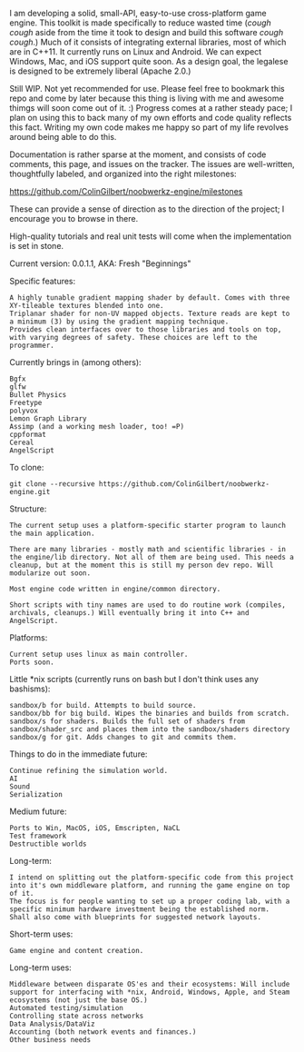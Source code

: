 I am developing a solid, small-API, easy-to-use cross-platform game engine. This toolkit is made specifically to reduce wasted time (*cough cough* aside from the time it took to design and build this software *cough cough*.) Much of it consists of integrating external libraries, most of which are in C++11. It currently runs on Linux and Android. We can expect Windows, Mac, and iOS support quite soon. As a design goal, the legalese is designed to be extremely liberal (Apache 2.0.)

Still WIP. Not yet recommended for use. Please feel free to bookmark this repo and come by later because this thing is living with me and awesome thimgs will soon come out of it. :) Progress comes at a rather steady pace; I plan on using this to back many of my own efforts and code quality reflects this fact. Writing my own code makes me happy so part of my life revolves around being able to do this.

Documentation is rather sparse at the moment, and consists of code comments, this page, and issues on the tracker. The issues are well-written, thoughtfully labeled, and organized into the right milestones:

https://github.com/ColinGilbert/noobwerkz-engine/milestones

These can provide a sense of direction as to the direction of the project; I encourage you to browse in there.

High-quality tutorials and real unit tests will come when the implementation is set in stone.

Current version: 0.0.1.1, AKA: Fresh "Beginnings"

Specific features:
```
A highly tunable gradient mapping shader by default. Comes with three XY-tileable textures blended into one.
Triplanar shader for non-UV mapped objects. Texture reads are kept to a minimum (3) by using the gradient mapping technique.
Provides clean interfaces over to those libraries and tools on top, with varying degrees of safety. These choices are left to the programmer.
```

Currently brings in (among others):
```
Bgfx
glfw
Bullet Physics
Freetype
polyvox
Lemon Graph Library 
Assimp (and a working mesh loader, too! =P)
cppformat
Cereal
AngelScript
```

To clone:
```
git clone --recursive https://github.com/ColinGilbert/noobwerkz-engine.git
```

Structure:
```
The current setup uses a platform-specific starter program to launch the main application.

There are many libraries - mostly math and scientific libraries - in the engine/lib directory. Not all of them are being used. This needs a cleanup, but at the moment this is still my person dev repo. Will modularize out soon.

Most engine code written in engine/common directory.

Short scripts with tiny names are used to do routine work (compiles, archivals, cleanups.) Will eventually bring it into C++ and AngelScript.
```

Platforms:
```
Current setup uses linux as main controller.
Ports soon.
```

Little *nix scripts (currently runs on bash but I don't think uses any bashisms):
```
sandbox/b for build. Attempts to build source.
sandbox/bb for big build. Wipes the binaries and builds from scratch.
sandbox/s for shaders. Builds the full set of shaders from sandbox/shader_src and places them into the sandbox/shaders directory
sandbox/g for git. Adds changes to git and commits them.
```

Things to do in the immediate future:
```
Continue refining the simulation world.
AI
Sound
Serialization
```

Medium future:
```
Ports to Win, MacOS, iOS, Emscripten, NaCL
Test framework
Destructible worlds
```

Long-term:
```
I intend on splitting out the platform-specific code from this project into it's own middleware platform, and running the game engine on top of it.
The focus is for people wanting to set up a proper coding lab, with a specific minimum hardware investment being the established norm. 
Shall also come with blueprints for suggested network layouts.
```

Short-term uses:
```
Game engine and content creation.
```

Long-term uses:
```
Middleware between disparate OS'es and their ecosystems: Will include support for interfacing with *nix, Android, Windows, Apple, and Steam ecosystems (not just the base OS.)
Automated testing/simulation
Controlling state across networks
Data Analysis/DataViz
Accounting (both network events and finances.)
Other business needs
```
